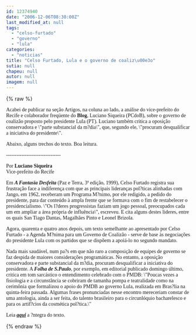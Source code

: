 ```yaml
---
id: 12374940
date: "2006-12-06T08:30:00Z"
last_modified_at: null
tags:
  - "celso-furtado"
  - "governo"
  - "lula"
categories:
  - "noticias"
title: "Celso Furtado, Lula e o governo de coaliz\u00e3o"
sutia: null
chapeu: null
autor: null
imagem: null
---
```

{% raw %}
<p><P><FONT face=Verdana>Acabei de publicar na seção Artigos, na coluna ao lado, a análise do vice-prefeito do Recife e colaborador freqüente do <B>Blog</B>, Luciano Siqueira (PCdoB), sobre o governo de coalizão proposto pelo presidente Lula (PT). Luciano também critica a </FONT><FONT face=Verdana>oposição conservadora e \"parte substancial da m?dia\", que, segundo ele, \"procuram desqualificar a iniciativa do presidente\"</FONT><FONT face=Verdana>.</FONT></P></p>
<p><P><FONT face=Verdana>Abaixo, alguns trechos do texto. Boa leitura.</FONT></P></p>
<p><P><FONT face=Verdana>--------------------------------</FONT></P></p>
<p><P><FONT face=Verdana>Por <B>Luciano Siqueira</B><BR>Vice-prefeito do Recife</FONT></P></p>
<p><P><FONT face=Verdana>Em <B><I>A Fantasia Desfeita</B></FONT></I><FONT face=Verdana> (Paz e Terra, 3ª edição, 1999), Celso Furtado registra sua frustração face a indiferença com que as principais lideranças pol?ticas alinhadas com Jango, em 1962, receberam um Programa M?nimo, por ele redigido, a pedido do presidente, para dar conteúdo à ampla frente que se formava com o fim de restabelecer o presidencialismo. \"Os l?deres progressistas faziam um jogo pessoal, preocupados cada um em ampliar a área própria de influência\", escreveu. E cita alguns destes lideres, entre os quais San Tiago Dantas, Magalhães Pinto e Leonel Brizola.</FONT></P></p>
<p><P><FONT face=Verdana>Agora, quarenta e quatro anos depois, um texto semelhante ao apresentado por Celso Furtado - a Agenda M?nima para um Governo de Coalizão - serve de base às negociações do presidente Lula com os partidos que se dispõem a apoiá-lo no segundo mandato. </FONT></P></p>
<p><P><FONT face=Verdana>Nada mais saudável, num pa?s em que não raro a composição de equipes de governo se faz despida de maiores considerações programáticas. No entanto, a oposição conservadora e parte substancial da m?dia, procuram desqualificar a iniciativa do presidente. A <B><I>Folha de S.Paulo</B></FONT></I><FONT face=Verdana>, por exemplo, em editorial publicado domingo último, critica em tom sarcástico o entendimento celebrado com o PMDB: \"Poucas vezes a fisiologia e a circunstância se cobriram de tamanha pompa e teatralidade como na cerimônia que formalizou o apoio do PMDB ao governo Lula, realizada em Bras?lia na quinta-feira passada. Algumas frases pronunciadas nesse encontro mereceriam constar de uma antologia, ainda a ser feita, do talento brasileiro para o circunlóquio bacharelesco e para os artif?cios da cosmética pol?tica.\"</FONT></P></p>
<p><P><FONT face=Verdana>Leia <A href=\"https://jc3.uol.com.br/blogs/jc/2006/12/06/not_3901.php\" target=_blank><STRONG><EM>aqui</EM></STRONG></A> a ?ntegra do texto. </FONT></P> </p>
{% endraw %}